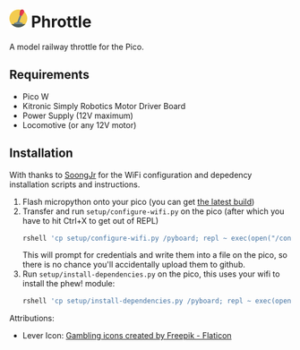 # ![lever-arm](src/static/lever-arm.png) Phrottle

A model railway throttle for the Pico.

## Requirements

- Pico W
- Kitronic Simply Robotics Motor Driver Board
- Power Supply (12V maximum)
- Locomotive (or any 12V motor)

## Installation

With thanks to [SoongJr](https://github.com/SoongJr/pi-pico/blob/main/README.md) for the WiFi configuration and depedency installation scripts and instructions.

1. Flash micropython onto your pico (you can get [the latest build](https://micropython.org/download/RPI_PICO_W/))
1. Transfer and run `setup/configure-wifi.py` on the pico (after which you have to hit Ctrl+X to get out of REPL)
   ```sh
   rshell 'cp setup/configure-wifi.py /pyboard; repl ~ exec(open("/configure-wifi.py").read())'
   ```
   This will prompt for credentials and write them into a file on the pico, so there is no chance you'll accidentally upload them to github.
1. Run `setup/install-dependencies.py` on the pico, this uses your wifi to install the phew! module:
   ```sh
   rshell 'cp setup/install-dependencies.py /pyboard; repl ~ exec(open("/install-dependencies.py").read())'
   ```

Attributions:

- Lever Icon: [Gambling icons created by Freepik - Flaticon](https://www.flaticon.com/free-icons/gambling)
